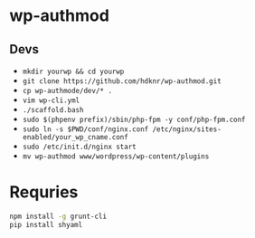# wp-authmod

## Devs

- `mkdir yourwp && cd yourwp`
- `git clone https://github.com/hdknr/wp-authmod.git`
- `cp wp-authmode/dev/* .`
- `vim wp-cli.yml`
- `./scaffold.bash`
- `sudo $(phpenv prefix)/sbin/php-fpm -y conf/php-fpm.conf`
- `sudo ln -s $PWD/conf/nginx.conf /etc/nginx/sites-enabled/your_wp_cname.conf`
- `sudo /etc/init.d/nginx start`
- `mv wp-authmod www/wordpress/wp-content/plugins`

# Requries

~~~bash
npm install -g grunt-cli
pip install shyaml
~~~
